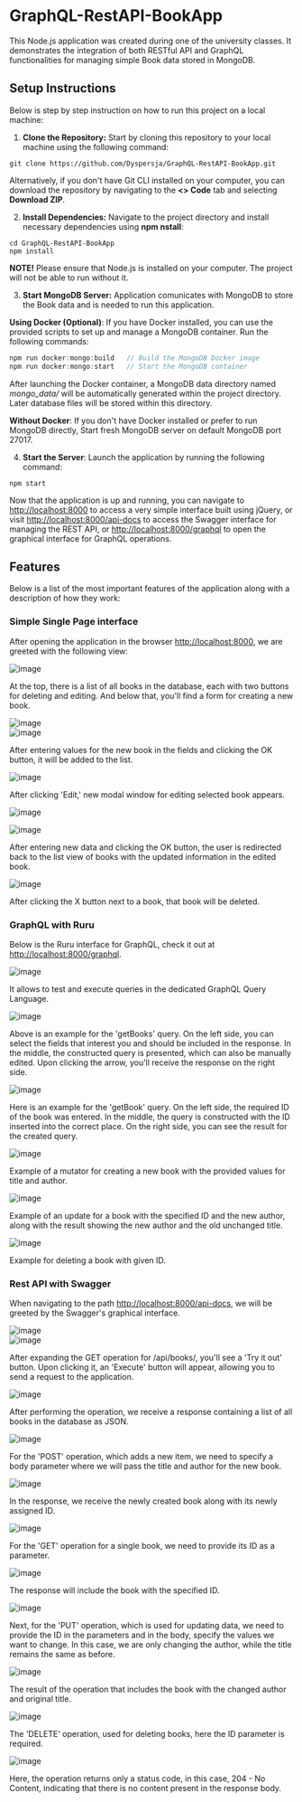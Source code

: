 # GraphQL-RestAPI-BookApp

This Node.js application was created during one of the university classes. It demonstrates the integration of both RESTful API and GraphQL functionalities for managing simple Book data stored in MongoDB.

## Setup Instructions

Below is step by step instruction on how to run this project on a local machine:

1. **Clone the Repository:** Start by cloning this repository to your local machine using the following command:

```
git clone https://github.com/Dyspersja/GraphQL-RestAPI-BookApp.git
```

Alternatively, if you don't have Git CLI installed on your computer, you can download the repository by navigating to the **<> Code** tab and selecting **Download ZIP**.

2. **Install Dependencies:** Navigate to the project directory and install necessary dependencies using **npm nstall**:

```
cd GraphQL-RestAPI-BookApp
npm install
```
**NOTE!** Please ensure that Node.js is installed on your computer. The project will not be able to run without it.

3. **Start MongoDB Server:** Application comunicates with MongoDB to store the Book data and is needed to run this application.

**Using Docker (Optional)**: If you have Docker installed, you can use the provided scripts to set up and manage a MongoDB container. Run the following commands:

<!-- c language just for comment styling -->
```c
npm run docker:mongo:build   // Build the MongoDB Docker image
npm run docker:mongo:start   // Start the MongoDB container
```

After launching the Docker container, a MongoDB data directory named *mongo_data/* will be automatically generated within the project directory. Later database files will be stored within this directory.

**Without Docker**: If you don't have Docker installed or prefer to run MongoDB directly, Start fresh MongoDB server on default MongoDB port 27017.

4. **Start the Server**: Launch the application by running the following command:

```
npm start
```

Now that the application is up and running, you can navigate to [http://localhost:8000](http://localhost:8000) to access a very simple interface built using jQuery, 
or visit [http://localhost:8000/api-docs](http://localhost:8000/api-docs) to access the Swagger interface for managing the REST API, 
or [http://localhost:8000/graphql](http://localhost:8000/graphql) to open the graphical interface for GraphQL operations.

## Features
Below is a list of the most important features of the application along with a description of how they work:

### Simple Single Page interface
After opening the application in the browser [http://localhost:8000](http://localhost:8000), we are greeted with the following view:

![image](https://github.com/Dyspersja/GraphQL-RestAPI-BookApp/assets/146620220/e8af6c79-9d41-4882-a8cc-83ecdd3aa24a)

At the top, there is a list of all books in the database, each with two buttons for deleting and editing. And below that, you'll find a form for creating a new book.

![image](https://github.com/Dyspersja/GraphQL-RestAPI-BookApp/assets/146620220/b8cdc6cb-9348-4871-8b0b-a1a4611c8640)  
![image](https://github.com/Dyspersja/GraphQL-RestAPI-BookApp/assets/146620220/6b9e15cf-2817-4bcd-90c9-423ccb126c23)

After entering values for the new book in the fields and clicking the OK button, it will be added to the list.

![image](https://github.com/Dyspersja/GraphQL-RestAPI-BookApp/assets/146620220/c004c145-a1eb-44da-8d00-e643fca81b51)

After clicking 'Edit,' new modal window for editing selected book appears.

![image](https://github.com/Dyspersja/GraphQL-RestAPI-BookApp/assets/146620220/ae8ad620-2042-4ebc-bfaf-c2e569cca0fc)

![image](https://github.com/Dyspersja/GraphQL-RestAPI-BookApp/assets/146620220/a3d9fd52-0c39-4241-99db-dc86ed5a18d4)

After entering new data and clicking the OK button, the user is redirected back to the list view of books with the updated information in the edited book.

![image](https://github.com/Dyspersja/GraphQL-RestAPI-BookApp/assets/146620220/0d3bf402-9532-41ec-a6ad-0d5d902e6ead)

After clicking the X button next to a book, that book will be deleted.

### GraphQL with Ruru

Below is the Ruru interface for GraphQL, check it out at [http://localhost:8000/graphql](http://localhost:8000/graphql).

![image](https://github.com/Dyspersja/GraphQL-RestAPI-BookApp/assets/146620220/250dbe10-1344-4e46-8dd2-0012ed4fd405)

It allows to test and execute queries in the dedicated GraphQL Query Language.

![image](https://github.com/Dyspersja/GraphQL-RestAPI-BookApp/assets/146620220/3b8ad85e-f878-4971-a3bc-6ad7b343b698)

Above is an example for the 'getBooks' query. On the left side, you can select the fields that interest you and should be included in the response. 
In the middle, the constructed query is presented, which can also be manually edited. Upon clicking the arrow, you'll receive the response on the right side.

![image](https://github.com/Dyspersja/GraphQL-RestAPI-BookApp/assets/146620220/c8e94857-f3a2-4427-b3b9-21079ab82c81)

Here is an example for the 'getBook' query. On the left side, the required ID of the book was entered. In the middle, the query is constructed with the ID inserted into the correct place. On the right side, you can see the result for the created query.

![image](https://github.com/Dyspersja/GraphQL-RestAPI-BookApp/assets/146620220/a75e9092-b9d3-413e-9e47-7ca2e5080bb1)

Example of a mutator for creating a new book with the provided values for title and author.

![image](https://github.com/Dyspersja/GraphQL-RestAPI-BookApp/assets/146620220/5421d154-35d5-424b-80bc-63601a8e712e)

Example of an update for a book with the specified ID and the new author, along with the result showing the new author and the old unchanged title.

![image](https://github.com/Dyspersja/GraphQL-RestAPI-BookApp/assets/146620220/db2150a3-c9ea-4c2c-8522-06ae6c7f5b67)

Example for deleting a book with given ID.

### Rest API with Swagger

When navigating to the path [http://localhost:8000/api-docs](http://localhost:8000/api-docs), we will be greeted by the Swagger's graphical interface.

![image](https://github.com/Dyspersja/GraphQL-RestAPI-BookApp/assets/146620220/a5426650-e7ce-4bc9-9dab-602745e58bd3)  
![image](https://github.com/Dyspersja/GraphQL-RestAPI-BookApp/assets/146620220/eeb93b52-3111-40ef-abcd-d69715dea730)

After expanding the GET operation for /api/books/, you'll see a 'Try it out' button. Upon clicking it, an 'Execute' button will appear, allowing you to send a request to the application.

![image](https://github.com/Dyspersja/GraphQL-RestAPI-BookApp/assets/146620220/5d9ee758-f4cb-4db7-b4ad-80fc613367a9)

After performing the operation, we receive a response containing a list of all books in the database as JSON.

![image](https://github.com/Dyspersja/GraphQL-RestAPI-BookApp/assets/146620220/83b65728-714b-4a91-9338-faa57fe1072d)

For the 'POST' operation, which adds a new item, we need to specify a body parameter where we will pass the title and author for the new book.

![image](https://github.com/Dyspersja/GraphQL-RestAPI-BookApp/assets/146620220/2f6f5eb1-44b7-4f7f-be19-b0e8ef6bb706)

In the response, we receive the newly created book along with its newly assigned ID.

![image](https://github.com/Dyspersja/GraphQL-RestAPI-BookApp/assets/146620220/c25b7de2-a6a6-48ac-ac20-4e4d4c98138e)

For the 'GET' operation for a single book, we need to provide its ID as a parameter.

![image](https://github.com/Dyspersja/GraphQL-RestAPI-BookApp/assets/146620220/d8686e9a-6ba8-4d9f-aa50-f00c12de308b)

The response will include the book with the specified ID.

![image](https://github.com/Dyspersja/GraphQL-RestAPI-BookApp/assets/146620220/103c99d9-31e3-441a-9901-ac6a3771373b)

Next, for the 'PUT' operation, which is used for updating data, we need to provide the ID in the parameters and in the body, 
specify the values we want to change. In this case, we are only changing the author, while the title remains the same as before.

![image](https://github.com/Dyspersja/GraphQL-RestAPI-BookApp/assets/146620220/06ed26ab-f354-4145-8fee-a399b07f6c7a)

The result of the operation that includes the book with the changed author and original title.

![image](https://github.com/Dyspersja/GraphQL-RestAPI-BookApp/assets/146620220/1bec9498-ac4f-4e3f-8694-c568f4e02167)

The 'DELETE' operation, used for deleting books, here the ID parameter is required.

![image](https://github.com/Dyspersja/GraphQL-RestAPI-BookApp/assets/146620220/99a6209a-7213-4347-b3c4-af9e86cfb723)

Here, the operation returns only a status code, in this case, 204 - No Content, indicating that there is no content present in the response body.
